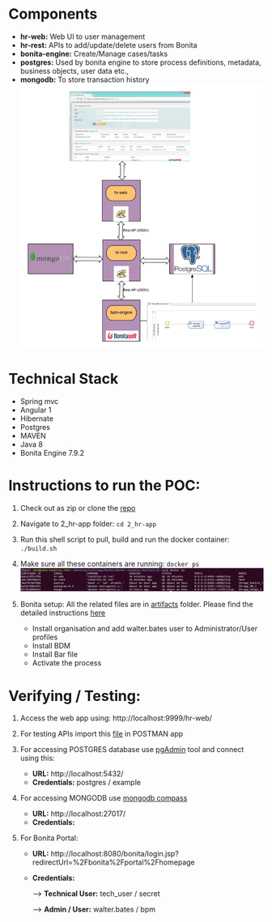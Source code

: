 # Components
 - **hr-web:** Web UI to user management
 - **hr-rest:** APIs to add/update/delete users from Bonita 
 - **bonita-engine:** Create/Manage cases/tasks
 - **postgres:** Used by bonita engine to store process definitions, metadata, business objects, user data etc.,
 - **mongodb:** To store transaction history
![alt text](https://github.com/mbzama/docker-examples-bonita/blob/master/2_hr-app/hr-app.png)

# Technical Stack
 - Spring mvc
 - Angular 1
 - Hibernate
 - Postgres
 - MAVEN
 - Java 8
 - Bonita Engine 7.9.2
 
 # Instructions to run the POC:
 1. Check out as zip or clone the [repo](https://github.com/mbzama/docker-examples-bonita) 
 
 2. Navigate to 2_hr-app folder:
    `cd 2_hr-app`

 3. Run this shell script to pull, build and run the docker container:
    `./build.sh`

 4. Make sure all these containers are running:
    `docker ps`
    ![alt text](https://github.com/mbzama/docker-examples-bonita/blob/master/verify_containers.png)

 5. Bonita setup: All the related files are in [artifacts](https://github.com/mbzama/docker-examples-bonita/tree/master/artifacts) folder. Please find the detailed instructions [here]() 
    - Install organisation and add walter.bates user to Administrator/User profiles
    - Install BDM
    - Install Bar file
    - Activate the process


# Verifying / Testing:
 1. Access the web app using:
    http://localhost:9999/hr-web/

 2. For testing APIs import this [file](https://github.com/mbzama/docker-examples-bonita/blob/master/artifacts/hr-app.postman_collection.json) in POSTMAN app
 3. For accessing POSTGRES database use [pgAdmin](https://www.pgadmin.org/download/) tool and connect using this:
      - **URL:** http://localhost:5432/
      - **Credentials:** postgres / example
 4. For accessing MONGODB use [mongodb compass](https://docs.mongodb.com/compass/master/install/)      
      - **URL:** http://localhost:27017/
      - **Credentials:**
 5. For Bonita Portal:
      - **URL:** http://localhost:8080/bonita/login.jsp?redirectUrl=%2Fbonita%2Fportal%2Fhomepage
      - **Credentials:**
      
         --> **Technical User:** tech_user / secret
         
         --> **Admin / User:** walter.bates / bpm
         
